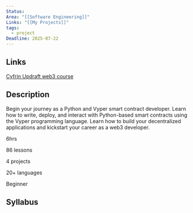 ```yaml
---
Status: 
Area: "[[Software Engineering]]"
Links: "[[My Projects]]"
tags:
  - project
Deadline: 2025-07-22
---
```

## Links

[Cyfrin Updraft web3 course](https://updraft.cyfrin.io/courses/intro-python-vyper-smart-contract-development)

## Description

Begin your journey as a Python and Vyper smart contract developer. Learn how to write, deploy, and interact with Python-based smart contracts using the Vyper programming language. Learn how to build your decentralized applications and kickstart your career as a web3 developer.

6hrs

86 lessons

4 projects

20+ languages

Beginner
## Syllabus

